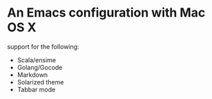 # An Emacs configuration with Mac OS X

support for the following:

- Scala/ensime
- Golang/Gocode
- Markdown
- Solarized theme
- Tabbar mode
